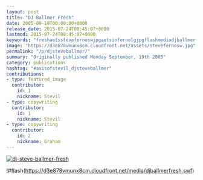 ```yaml
---
layout: post
title: "DJ Ballmer Fresh"
date: 2005-09-19T00:00:00+0000
release_date: 2015-07-24T08:45:07+0000
lastmod: 2015-07-24T08:45:07+0000
keywords: "freshaetsstevefernoswjpgaetsinfernolgjpgflashmediadjballmerfreshswf, ballmer, steve"
image: "https://d3e878vmunx8cm.cloudfront.net/assets/stevefernosw.jpg"
permalink: "/p/djsteveballmer/"
summary: "Originally published Monday September, 19th 2005"
category: publications
hashtag: "#axisofstevil_djsteveballmer"
contributions:
- type: featured_image
  contributor:
    id: 1
    nickname: Stevil
- type: copywriting
  contributor:
    id: 1
    nickname: Stevil
- type: copywriting
  contributor:
    id: 2
    nickname: Graham
---
```


[![dj-steve-ballmer-fresh](https://d3e878vmunx8cm.cloudfront.net/assets/stevefernosw.jpg)](https://d3e878vmunx8cm.cloudfront.net/assets/Infernolg.jpg)

!#flash(https://d3e878vmunx8cm.cloudfront.net/media/djballmerfresh.swf)
